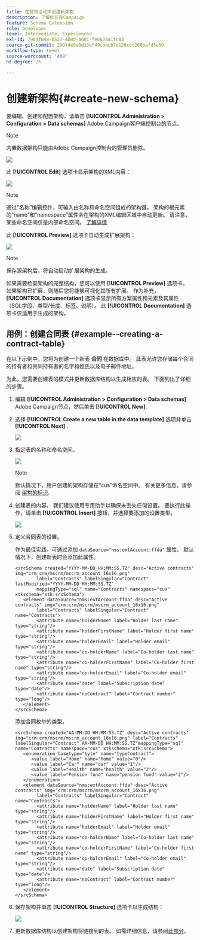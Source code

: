 ```yaml
---
title: 在营销活动中创建新架构
description: 了解如何在Campaign
feature: Schema Extension
role: Developer
level: Intermediate, Experienced
exl-id: 796af848-b537-4b8d-a601-fe0628a1fc83
source-git-commit: 290f4e9a0d13ef49caacb7a128ccc266bafd5e69
workflow-type: tm+mt
source-wordcount: '408'
ht-degree: 2%

---
```


# 创建新架构{#create-new-schema}

要编辑、创建和配置架构，请单击 **[!UICONTROL Administration > Configuration > Data schemas]** Adobe Campaign客户端控制台的节点。

>[!NOTE]
>
>内置数据架构只能由Adobe Campaign控制台的管理员删除。

![](assets/schema_navtree.png)

此 **[!UICONTROL Edit]** 选项卡显示架构的XML内容：

![](assets/schema_edition.png)

>[!NOTE]
>
>通过“名称”编辑控件，可输入由名称和命名空间组成的架构键。 架构的根元素的“name”和“namespace”属性会在架构的XML编辑区域中自动更新。 请注意，某些命名空间仅是内部命名空间。 [了解详情](schemas.md#reserved-namespaces)

此 **[!UICONTROL Preview]** 选项卡自动生成扩展架构：

![](assets/schema_edition2.png)

>[!NOTE]
>
>保存源架构后，将自动启动扩展架构的生成。

如果需要检查架构的完整结构，您可以使用 **[!UICONTROL Preview]** 选项卡。 如果架构已扩展，则随后您将能够可视化其所有扩展。 作为补充， **[!UICONTROL Documentation]** 选项卡显示所有方案属性和元素及其属性（SQL字段、类型/长度、标签、说明）。 此 **[!UICONTROL Documentation]** 选项卡仅适用于生成的架构。

## 用例：创建合同表 {#example--creating-a-contract-table}

在以下示例中，您将为创建一个新表 **合同** 在数据库中。 此表允许您存储每个合同的持有者和共同持有者的名字和姓氏以及电子邮件地址。

为此，您需要创建表的模式并更新数据库结构以生成相应的表。 下面列出了详细的步骤。

1. 编辑 **[!UICONTROL Administration > Configuration > Data schemas]** Adobe Campaign节点，然后单击 **[!UICONTROL New]**.
1. 选择 **[!UICONTROL Create a new table in the data template]** 选项并单击 **[!UICONTROL Next]** .

   ![](assets/create_new_schema.png)

1. 指定表的名称和命名空间。

   ![](assets/create_new_param.png)

   >[!NOTE]
   >
   >默认情况下，用户创建的架构存储在“cus”命名空间中。 有关更多信息，请参阅 [架构的标识](extend-schema.md#identification-of-a-schema).

1. 创建表的内容。 我们建议使用专用助手以确保未丢失任何设置。 要执行此操作，请单击 **[!UICONTROL Insert]** 按钮，并选择要添加的设置类型。

   ![](assets/create_new_content.png)

1. 定义合同表的设置。

   作为最佳实践，可通过添加 `dataSource="nms:extAccount:ffda"` 属性。 默认情况下，创建新表时会添加此属性。

   ```
   <srcSchema created="YYYY-MM-DD HH:MM:SS.TZ" desc="Active contracts" img="crm:crm/mscrm/mscrm_account_16x16.png"
           label="Contracts" labelSingular="Contract" lastModified="YYYY-MM-DD HH:MM:SS.TZ"
           mappingType="sql" name="Contracts" namespace="cus" xtkschema="xtk:srcSchema">
      <element dataSource="nms:extAccount:ffda" desc="Active contracts" img="crm:crm/mscrm/mscrm_account_16x16.png"
           label="Contracts" labelSingular="Contract" name="Contracts">
           <attribute name="holderName" label="Holder last name" type="string"/>
           <attribute name="holderFirstName" label="Holder first name" type="string"/>
           <attribute name="holderEmail" label="Holder email" type="string"/>
           <attribute name="co-holderName" label="Co-holder last name" type="string"/>           
           <attribute name="co-holderFirstName" label="Co-holder first name" type="string"/>           
           <attribute name="co-holderEmail" label="Co-holder email" type="string"/>    
           <attribute name="date" label="Subscription date" type="date"/>     
           <attribute name="noContract" label="Contract number" type="long"/> 
      </element>
   </srcSchema>
   ```

   添加合同枚举的类型。

   ```
   <srcSchema created="AA-MM-DD HH:MM:SS.TZ" desc="Active contracts" img="crm:crm/mscrm/mscrm_account_16x16.png" label="Contracts" labelSingular="Contract" AA-MM-DD HH:MM:SS.TZ"mappingType="sql" name="Contracts" namespace="cus" xtkschema="xtk:srcSchema">
      <enumeration basetype="byte" name="typeContract">
         <value label="Home" name="home" value="0"/>
         <value label="Car" name="car" value="1"/>
         <value label="Health" name="health" value="2"/>
         <value label="Pension fund" name="pension fund" value="2"/>
      </enumeration>
      <element dataSource="nms:extAccount:ffda" desc="Active contracts" img="crm:crm/mscrm/mscrm_account_16x16.png"
           label="Contracts" labelSingular="Contract" name="Contracts">
           <attribute name="holderName" label="Holder last name" type="string"/>
           <attribute name="holderFirstName" label="Holder first name" type="string"/>
           <attribute name="holderEmail" label="Holder email" type="string"/>
           <attribute name="co-holderName" label="Co-holder last name" type="string"/>           
           <attribute name="co-holderFirstName" label="Co-holder first name" type="string"/>           
           <attribute name="co-holderEmail" label="Co-holder email" type="string"/>    
           <attribute name="date" label="Subscription date" type="date"/>     
           <attribute name="noContract" label="Contract number" type="long"/> 
      </element>
   </srcSchema>
   ```

1. 保存架构并单击 **[!UICONTROL Structure]** 选项卡以生成结构：

   ![](assets/configuration_structure.png)

1. 更新数据库结构以创建架构将链接到的表。 如需详细信息，请参阅[此部分](update-database-structure.md)。
